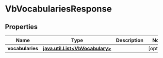 
# VbVocabulariesResponse

## Properties
Name | Type | Description | Notes
------------ | ------------- | ------------- | -------------
**vocabularies** | [**java.util.List&lt;VbVocabulary&gt;**](VbVocabulary.md) |  |  [optional]




